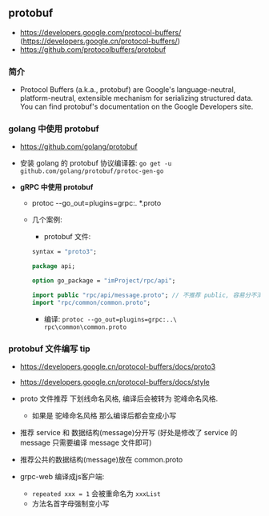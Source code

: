 ## protobuf
* https://developers.google.com/protocol-buffers/       (https://developers.google.cn/protocol-buffers/)
* https://github.com/protocolbuffers/protobuf

### 简介
* Protocol Buffers (a.k.a., protobuf) are Google's language-neutral, platform-neutral, extensible mechanism for serializing structured data. You can find protobuf's documentation on the Google Developers site.

### golang 中使用 protobuf
* https://github.com/golang/protobuf

* 安装 golang 的 protobuf 协议编译器: `go get -u github.com/golang/protobuf/protoc-gen-go`

* __gRPC 中使用 protobuf__
  * protoc --go_out=plugins=grpc:. *.proto
  * 几个案例:
    * protobuf 文件:
    ```proto
    syntax = "proto3";

    package api;

    option go_package = "imProject/rpc/api";

    import public "rpc/api/message.proto"; // 不推荐 public, 容易分不清
    import "rpc/common/common.proto";
    ```

    * 编译: `protoc --go_out=plugins=grpc:..\ rpc\common\common.proto`


### protobuf 文件编写 tip
* https://developers.google.cn/protocol-buffers/docs/proto3
* https://developers.google.cn/protocol-buffers/docs/style

* proto 文件推荐 下划线命名风格, 编译后会被转为 驼峰命名风格.
  * 如果是 驼峰命名风格 那么编译后都会变成小写

* 推荐 service 和 数据结构(message)分开写 (好处是修改了 service 的 message 只需要编译 message 文件即可)

* 推荐公共的数据结构(message)放在 common.proto

* grpc-web 编译成js客户端:
  * `repeated xxx = 1` 会被重命名为 `xxxList`
  * 方法名首字母强制变小写
